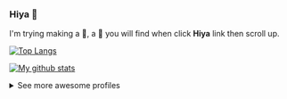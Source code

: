 ### Hiya 👋
I'm trying making a 🤖, a :bug: you will find when click **Hiya** link then scroll up.

[![Top Langs](https://github-readme-stats.vercel.app/api/top-langs/?username=ming-tsai&theme=buefy&layout=compact)](https://github.com/anuraghazra/github-readme-stats#top-languages-card)

[![My github stats](https://github-readme-stats.vercel.app/api?username=ming-tsai&show_icons=true&theme=buefy)](https://github.com/anuraghazra/github-readme-stats#customization)

<details>
  <summary>See more awesome profiles</summary>

  - [Jaye Hernandez](https://github.com/jayehernandez)
  - [Rubens Mariuzzo](https://github.com/rmariuzzo)
  - [Leomaris Reyes](https://github.com/LeomarisReyes)
  - [Manuel Cepeda](https://github.com/mecm1993)
  
  > Accept contributors
</details>
